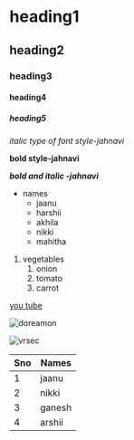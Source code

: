 # heading1
## heading2
### heading3
#### heading4
##### heading5
*italic type of font style-jahnavi*

**bold style-jahnavi**

***bold and italic -jahnavi***

* names
  * jaanu
  * harshii
  * akhila
  * nikki
  * mahitha
  
1. vegetables
    1. onion
    2. tomato
    3. carrot
 
[you tube](youtube.com/)

![doreamon](https://upload.wikimedia.org/wikipedia/en/b/bd/Doraemon_character.png)

![vrsec](https://educationiconnect.com/college/wp-content/uploads/2020/04/VELAGAPUDI-RAMAKRISHNA-SIDDHARTHA-ENGINEERING-COLLEGE-Admission-Fee.jpg)

Sno|Names
---|---
1|jaanu
2|nikki
3|ganesh
4|arshii
